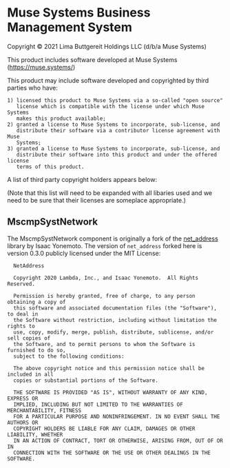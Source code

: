 
# Muse Systems Business Management System

Copyright © 2021 Lima Buttgereit Holdings LLC (d/b/a Muse Systems)

This product includes software developed at Muse Systems (<https://muse.systems/>)

This product may include software developed and copyrighted by third parties who
have:

    1) licensed this product to Muse Systems via a so-called "open source"
       license which is compatible with the license under which Muse Systems
       makes this product available;
    2) granted a license to Muse Systems to incorporate, sub-license, and
       distribute their software via a contributor license agreement with Muse
       Systems;
    3) granted a license to Muse Systems to incorporate, sub-license, and
       distribute their software into this product and under the offered license
       terms of this product.

A list of third party copyright holders appears below:

(Note that this list will need to be expanded with all libaries used and we need
to be sure that their licenses are someplace appropriate.)

## MscmpSystNetwork

The MscmpSystNetwork component is originally a fork of the
[net_address](https://github.com/ityonemo/net_address) library by Isaac
Yonemoto.  The version of `net_address` forked here is version 0.3.0 publicly
licensed under the MIT License:

      NetAddress

      Copyright 2020 Lambda, Inc., and Isaac Yonemoto.  All Rights Reserved.

      Permission is hereby granted, free of charge, to any person obtaining a copy of
      this software and associated documentation files (the "Software"), to deal in
      the Software without restriction, including without limitation the rights to
      use, copy, modify, merge, publish, distribute, sublicense, and/or sell copies of
      the Software, and to permit persons to whom the Software is furnished to do so,
      subject to the following conditions:

      The above copyright notice and this permission notice shall be included in all
      copies or substantial portions of the Software.

      THE SOFTWARE IS PROVIDED "AS IS", WITHOUT WARRANTY OF ANY KIND, EXPRESS OR
      IMPLIED, INCLUDING BUT NOT LIMITED TO THE WARRANTIES OF MERCHANTABILITY, FITNESS
      FOR A PARTICULAR PURPOSE AND NONINFRINGEMENT. IN NO EVENT SHALL THE AUTHORS OR
      COPYRIGHT HOLDERS BE LIABLE FOR ANY CLAIM, DAMAGES OR OTHER LIABILITY, WHETHER
      IN AN ACTION OF CONTRACT, TORT OR OTHERWISE, ARISING FROM, OUT OF OR IN
      CONNECTION WITH THE SOFTWARE OR THE USE OR OTHER DEALINGS IN THE SOFTWARE.
